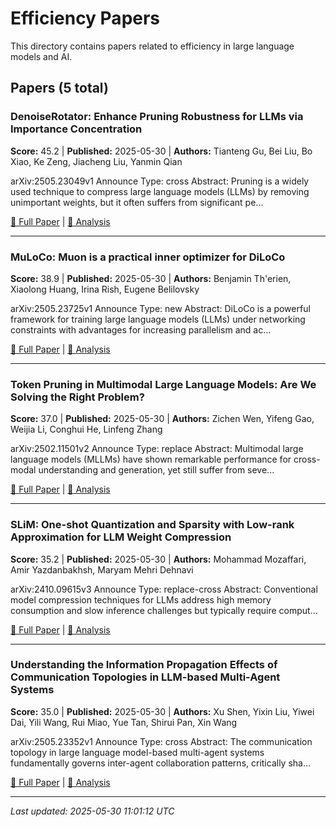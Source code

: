 # Efficiency Papers

This directory contains papers related to efficiency in large language models and AI.

## Papers (5 total)

### DenoiseRotator: Enhance Pruning Robustness for LLMs via Importance Concentration

**Score:** 45.2 | **Published:** 2025-05-30 | **Authors:** Tianteng Gu, Bei Liu, Bo Xiao, Ke Zeng, Jiacheng Liu, Yanmin Qian

arXiv:2505.23049v1 Announce Type: cross 
Abstract: Pruning is a widely used technique to compress large language models (LLMs) by removing unimportant weights, but it often suffers from significant pe...

[📄 Full Paper](https://arxiv.org/abs/2505.23049) | [📝 Analysis](3685d117c5da31e3837f8bffcdfa252d.md)

---

### MuLoCo: Muon is a practical inner optimizer for DiLoCo

**Score:** 38.9 | **Published:** 2025-05-30 | **Authors:** Benjamin Th\'erien, Xiaolong Huang, Irina Rish, Eugene Belilovsky

arXiv:2505.23725v1 Announce Type: new 
Abstract: DiLoCo is a powerful framework for training large language models (LLMs) under networking constraints with advantages for increasing parallelism and ac...

[📄 Full Paper](https://arxiv.org/abs/2505.23725) | [📝 Analysis](d7ca63bf2a24d9c79ad827785dcf6592.md)

---

### Token Pruning in Multimodal Large Language Models: Are We Solving the Right Problem?

**Score:** 37.0 | **Published:** 2025-05-30 | **Authors:** Zichen Wen, Yifeng Gao, Weijia Li, Conghui He, Linfeng Zhang

arXiv:2502.11501v2 Announce Type: replace 
Abstract: Multimodal large language models (MLLMs) have shown remarkable performance for cross-modal understanding and generation, yet still suffer from seve...

[📄 Full Paper](https://arxiv.org/abs/2502.11501) | [📝 Analysis](e1f5572d1b8f8047bc593c39e9661f8f.md)

---

### SLiM: One-shot Quantization and Sparsity with Low-rank Approximation for LLM Weight Compression

**Score:** 35.2 | **Published:** 2025-05-30 | **Authors:** Mohammad Mozaffari, Amir Yazdanbakhsh, Maryam Mehri Dehnavi

arXiv:2410.09615v3 Announce Type: replace-cross 
Abstract: Conventional model compression techniques for LLMs address high memory consumption and slow inference challenges but typically require comput...

[📄 Full Paper](https://arxiv.org/abs/2410.09615) | [📝 Analysis](faea11ea11f79fe7d5a489ac34444939.md)

---

### Understanding the Information Propagation Effects of Communication Topologies in LLM-based Multi-Agent Systems

**Score:** 35.0 | **Published:** 2025-05-30 | **Authors:** Xu Shen, Yixin Liu, Yiwei Dai, Yili Wang, Rui Miao, Yue Tan, Shirui Pan, Xin Wang

arXiv:2505.23352v1 Announce Type: cross 
Abstract: The communication topology in large language model-based multi-agent systems fundamentally governs inter-agent collaboration patterns, critically sha...

[📄 Full Paper](https://arxiv.org/abs/2505.23352) | [📝 Analysis](ccad0f4d91e78674aa8e765d63bded10.md)

---


*Last updated: 2025-05-30 11:01:12 UTC*
